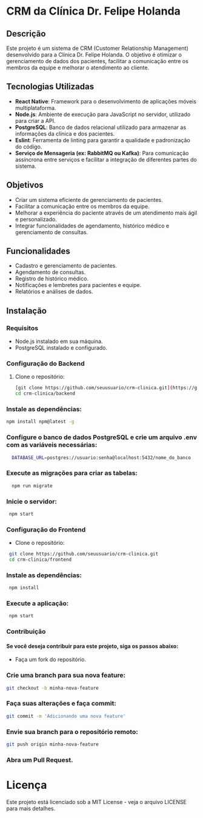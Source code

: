 # CRM da Clínica Dr. Felipe Holanda

## Descrição
Este projeto é um sistema de CRM (Customer Relationship Management) desenvolvido para a Clínica Dr. Felipe Holanda. O objetivo é otimizar o gerenciamento de dados dos pacientes, facilitar a comunicação entre os membros da equipe e melhorar o atendimento ao cliente.

## Tecnologias Utilizadas

- **React Native**: Framework para o desenvolvimento de aplicações móveis multiplataforma.
- **Node.js**: Ambiente de execução para JavaScript no servidor, utilizado para criar a API.
- **PostgreSQL**: Banco de dados relacional utilizado para armazenar as informações da clínica e dos pacientes.
- **Eslint**: Ferramenta de linting para garantir a qualidade e padronização do código.
- **Serviço de Mensageria (ex: RabbitMQ ou Kafka)**: Para comunicação assíncrona entre serviços e facilitar a integração de diferentes partes do sistema.

## Objetivos
- Criar um sistema eficiente de gerenciamento de pacientes.
- Facilitar a comunicação entre os membros da equipe.
- Melhorar a experiência do paciente através de um atendimento mais ágil e personalizado.
- Integrar funcionalidades de agendamento, histórico médico e gerenciamento de consultas.

## Funcionalidades
- Cadastro e gerenciamento de pacientes.
- Agendamento de consultas.
- Registro de histórico médico.
- Notificações e lembretes para pacientes e equipe.
- Relatórios e análises de dados.

## Instalação

### Requisitos
- Node.js instalado em sua máquina.
- PostgreSQL instalado e configurado.

### Configuração do Backend
1. Clone o repositório:
   ```bash
   [git clone https://github.com/seuusuario/crm-clinica.git](https://github.com/Helio-junior-ADS/CRM-Dr-Felipe_Holanda.git)
   cd crm-clinica/backend
    ```


### Instale as dependências:
  ```sh
  npm install npm@latest -g
  ```

### Configure o banco de dados PostgreSQL e crie um arquivo .env com as variáveis necessárias:
 ```sh
   DATABASE_URL=postgres://usuario:senha@localhost:5432/nome_do_banco
  ```
### Execute as migrações para criar as tabelas:
 ```sh
   npm run migrate
  ```
### Inicie o servidor:
 ```sh
  npm start
  ```
### Configuração do Frontend
* Clone o repositório:
 ```sh
  git clone https://github.com/seuusuario/crm-clinica.git
  cd crm-clinica/frontend
  ```
### Instale as dependências:
 ```sh
  npm install
  ```
### Execute a aplicação:
 ```sh
  npm start
  ```
### Contribuição
#### Se você deseja contribuir para este projeto, siga os passos abaixo:
* Faça um fork do repositório.
### Crie uma branch para sua nova feature:
  ```sh
  git checkout -b minha-nova-feature
  ```
### Faça suas alterações e faça commit:
  ```sh
  git commit -m 'Adicionando uma nova feature'
  ```
### Envie sua branch para o repositório remoto:
  ```sh
  git push origin minha-nova-feature
  ```
### Abra um Pull Request.

# Licença
Este projeto está licenciado sob a MIT License - veja o arquivo LICENSE para mais detalhes.


